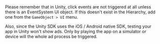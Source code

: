 Please remember that in Unity, click events are not triggered at all unless there is an EventSystem UI object. If this doesn't exist in the Hierarchy, add one from the `GameObject > UI` menu.

Also, since the Unity SDK uses the iOS / Android native SDK, testing your app in Unity won't show ads. Only by playing the app on a simulator or device will the whole ad process be triggered.